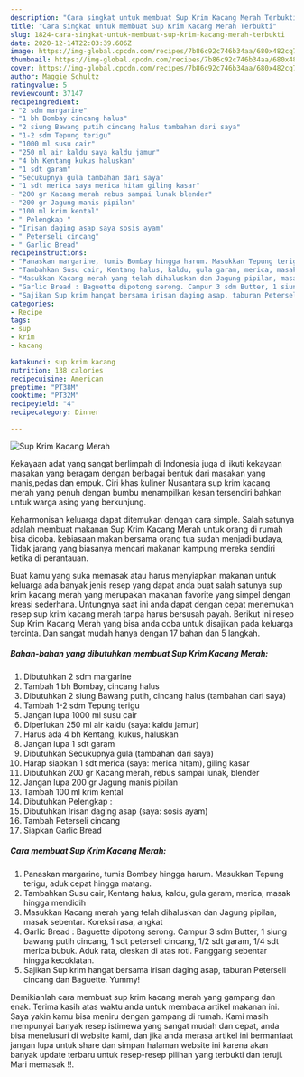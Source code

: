 ```yaml
---
description: "Cara singkat untuk membuat Sup Krim Kacang Merah Terbukti"
title: "Cara singkat untuk membuat Sup Krim Kacang Merah Terbukti"
slug: 1824-cara-singkat-untuk-membuat-sup-krim-kacang-merah-terbukti
date: 2020-12-14T22:03:39.606Z
image: https://img-global.cpcdn.com/recipes/7b86c92c746b34aa/680x482cq70/sup-krim-kacang-merah-foto-resep-utama.jpg
thumbnail: https://img-global.cpcdn.com/recipes/7b86c92c746b34aa/680x482cq70/sup-krim-kacang-merah-foto-resep-utama.jpg
cover: https://img-global.cpcdn.com/recipes/7b86c92c746b34aa/680x482cq70/sup-krim-kacang-merah-foto-resep-utama.jpg
author: Maggie Schultz
ratingvalue: 5
reviewcount: 37147
recipeingredient:
- "2 sdm margarine"
- "1 bh Bombay cincang halus"
- "2 siung Bawang putih cincang halus tambahan dari saya"
- "1-2 sdm Tepung terigu"
- "1000 ml susu cair"
- "250 ml air kaldu saya kaldu jamur"
- "4 bh Kentang kukus haluskan"
- "1 sdt garam"
- "Secukupnya gula tambahan dari saya"
- "1 sdt merica saya merica hitam giling kasar"
- "200 gr Kacang merah rebus sampai lunak blender"
- "200 gr Jagung manis pipilan"
- "100 ml krim kental"
- " Pelengkap "
- "Irisan daging asap saya sosis ayam"
- " Peterseli cincang"
- " Garlic Bread"
recipeinstructions:
- "Panaskan margarine, tumis Bombay hingga harum. Masukkan Tepung terigu, aduk cepat hingga matang."
- "Tambahkan Susu cair, Kentang halus, kaldu, gula garam, merica, masak hingga mendidih"
- "Masukkan Kacang merah yang telah dihaluskan dan Jagung pipilan, masak sebentar. Koreksi rasa, angkat"
- "Garlic Bread : Baguette dipotong serong. Campur 3 sdm Butter, 1 siung bawang putih cincang, 1 sdt peterseli cincang, 1/2 sdt garam, 1/4 sdt merica bubuk. Aduk rata, oleskan di atas roti. Panggang sebentar hingga kecoklatan."
- "Sajikan Sup krim hangat bersama irisan daging asap, taburan Peterseli cincang dan Baguette. Yummy!"
categories:
- Recipe
tags:
- sup
- krim
- kacang

katakunci: sup krim kacang 
nutrition: 138 calories
recipecuisine: American
preptime: "PT38M"
cooktime: "PT32M"
recipeyield: "4"
recipecategory: Dinner

---
```



![Sup Krim Kacang Merah](https://img-global.cpcdn.com/recipes/7b86c92c746b34aa/680x482cq70/sup-krim-kacang-merah-foto-resep-utama.jpg)

Kekayaan adat yang sangat berlimpah di Indonesia juga di ikuti kekayaan masakan yang beragam dengan berbagai bentuk dari masakan yang manis,pedas dan empuk. Ciri khas kuliner Nusantara sup krim kacang merah yang penuh dengan bumbu menampilkan kesan tersendiri bahkan untuk warga asing yang berkunjung.


Keharmonisan keluarga dapat ditemukan dengan cara simple. Salah satunya adalah membuat makanan Sup Krim Kacang Merah untuk orang di rumah bisa dicoba. kebiasaan makan bersama orang tua sudah menjadi budaya, Tidak jarang yang biasanya mencari makanan kampung mereka sendiri ketika di perantauan.



Buat kamu yang suka memasak atau harus menyiapkan makanan untuk keluarga ada banyak jenis resep yang dapat anda buat salah satunya sup krim kacang merah yang merupakan makanan favorite yang simpel dengan kreasi sederhana. Untungnya saat ini anda dapat dengan cepat menemukan resep sup krim kacang merah tanpa harus bersusah payah.
Berikut ini resep Sup Krim Kacang Merah yang bisa anda coba untuk disajikan pada keluarga tercinta. Dan sangat mudah hanya dengan 17 bahan dan 5 langkah.


<!--inarticleads1-->

##### Bahan-bahan yang dibutuhkan membuat Sup Krim Kacang Merah:

1. Dibutuhkan 2 sdm margarine
1. Tambah 1 bh Bombay, cincang halus
1. Dibutuhkan 2 siung Bawang putih, cincang halus (tambahan dari saya)
1. Tambah 1-2 sdm Tepung terigu
1. Jangan lupa 1000 ml susu cair
1. Diperlukan 250 ml air kaldu (saya: kaldu jamur)
1. Harus ada 4 bh Kentang, kukus, haluskan
1. Jangan lupa 1 sdt garam
1. Dibutuhkan Secukupnya gula (tambahan dari saya)
1. Harap siapkan 1 sdt merica (saya: merica hitam), giling kasar
1. Dibutuhkan 200 gr Kacang merah, rebus sampai lunak, blender
1. Jangan lupa 200 gr Jagung manis pipilan
1. Tambah 100 ml krim kental
1. Dibutuhkan  Pelengkap :
1. Dibutuhkan Irisan daging asap (saya: sosis ayam)
1. Tambah  Peterseli cincang
1. Siapkan  Garlic Bread




<!--inarticleads2-->

##### Cara membuat  Sup Krim Kacang Merah:

1. Panaskan margarine, tumis Bombay hingga harum. Masukkan Tepung terigu, aduk cepat hingga matang.
1. Tambahkan Susu cair, Kentang halus, kaldu, gula garam, merica, masak hingga mendidih
1. Masukkan Kacang merah yang telah dihaluskan dan Jagung pipilan, masak sebentar. Koreksi rasa, angkat
1. Garlic Bread : Baguette dipotong serong. Campur 3 sdm Butter, 1 siung bawang putih cincang, 1 sdt peterseli cincang, 1/2 sdt garam, 1/4 sdt merica bubuk. Aduk rata, oleskan di atas roti. Panggang sebentar hingga kecoklatan.
1. Sajikan Sup krim hangat bersama irisan daging asap, taburan Peterseli cincang dan Baguette. Yummy!




Demikianlah cara membuat sup krim kacang merah yang gampang dan enak. Terima kasih atas waktu anda untuk membaca artikel makanan ini. Saya yakin kamu bisa meniru dengan gampang di rumah. Kami masih mempunyai banyak resep istimewa yang sangat mudah dan cepat, anda bisa menelusuri di website kami, dan jika anda merasa artikel ini bermanfaat jangan lupa untuk share dan simpan halaman website ini karena akan banyak update terbaru untuk resep-resep pilihan yang terbukti dan teruji. Mari memasak !!. 
